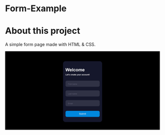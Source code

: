 # Form-Example

# About this project

A simple form page made with HTML & CSS.

![Form Example](form-example.png)
